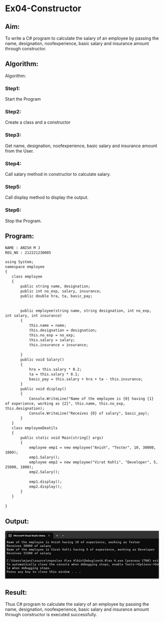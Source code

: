 # Ex04-Constructor
## Aim:
 To write a C# program to calculate the salary of an employee by passing the name, designation, noofexperience, basic salary and insurance amount through constructor.
 
 ## Algorithm:
Algorithm:
### Step1:
Start the Program

### Step2:
Create a class and a constructor

### Step3:
Get name, designation, noofexperience, basic salary and insurance amount from the User.

### Step4:
Call salary method in constructor to calculate salary.

### Step5:
Call display method to display the output.

### Step6:
Stop the Program.
 
 
 ## Program:
 ~~~
 NAME : ANISH M J
 REG_NO : 212221230005
 ~~~
 ~~~
 using System;
namespace employee
{
    class employee
    {
        public string name, designation;
        public int no_exp, salary, insurance;
        public double hra, ta, basic_pay;


        public employee(string name, string designation, int no_exp, int salary, int insurance)
        {
            this.name = name;
            this.designation = designation;
            this.no_exp = no_exp;
            this.salary = salary;
            this.insurance = insurance;

        }
        public void Salary()
        {
            hra = this.salary * 0.2;
            ta = this.salary * 0.1;
            basic_pay = this.salary + hra + ta - this.insurance;
        }
        public void display()
        {
            Console.WriteLine("Name of the employee is {0} having {1} of experience, working as {2}", this.name, this.no_exp, this.designation);
            Console.WriteLine("Receives {0} of salary", basic_pay);
        }
    }
    class employeeDeatils
    {
        public static void Main(string[] args)
        {
            employee emp1 = new employee("Anish", "Tester", 10, 30000, 1000);
            emp1.Salary();
            employee emp2 = new employee("Virat Kohli", "Developer", 5, 25000, 1000);
            emp2.Salary();

            emp1.display();
            emp2.display();
        }
    }

}

 ~~~
 
 ## Output:
 ![p](op.png)
 
 ## Result:
Thus C# program to calculate the salary of an employee by passing the name, designation, noofexperience, basic salary and insurance amount through constructor is executed successfully.